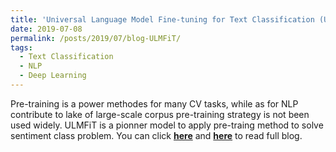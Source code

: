 ```yaml
---
title: 'Universal Language Model Fine-tuning for Text Classification (ULMFiT)'
date: 2019-07-08
permalink: /posts/2019/07/blog-ULMFiT/
tags:
  - Text Classification
  - NLP
  - Deep Learning
---
```


Pre-training is a power methodes for many CV tasks, while as for NLP contribute to lake of large-scale corpus pre-training strategy is not been used widely. ULMFiT is a pionner model to apply pre-traing method to solve sentiment class problem. You can click [**here**](https://zhuanlan.zhihu.com/p/61572290) and [**here**](https://pridelee.github.io/files/blog/ULMFiT-blog.pdf) to read full blog.
